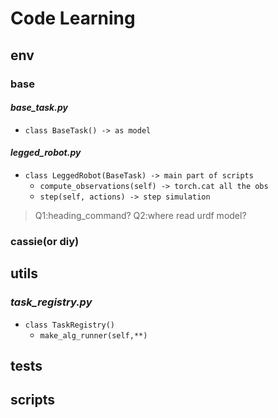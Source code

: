 # Code Learning
## env
### base
#### *base_task.py*
* ``class BaseTask() -> as model``

#### *legged_robot.py*
* ``class LeggedRobot(BaseTask) -> main part of scripts ``
  * ``compute_observations(self) -> torch.cat all the obs``
  * ``step(self, actions) -> step simulation``
> Q1:heading_command? 
> Q2:where read urdf model?
### cassie(or diy)

## utils
### *task_registry.py*
* ``class TaskRegistry()``
  * ``make_alg_runner(self,**)``
## tests
## scripts
